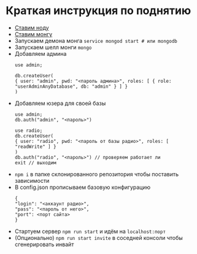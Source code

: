 # Краткая инструкция по поднятию

- [Ставим ноду](https://nodejs.org/en/download/package-manager/)
- [Ставим монгу](https://docs.mongodb.com/manual/installation/)
- Запускаем демона монга `service mongod start # или mongodb`
- Запускаем шелл монги `mongo`
- Добавляем админа
  ```
  use admin;

  db.createUser(
  { user: "admin", pwd: "<пароль админа>", roles: [ { role: "userAdminAnyDatabase", db: "admin" } ] }
  )

  ```
- Добавляем юзера для своей базы
  ```
  use admin;
  db.auth("admin", "<пароль>")

  use radio;
  db.createUser(
  { user: "radio", pwd: "<пароль от базы радио>", roles: [ "readWrite" ] }
  )
  db.auth("radio", "<пароль>") // проверяем работает ли
  exit // выходим
  ```
- `npm i` в папке склонированного репозитория чтобы поставить зависимости
- В config.json прописываем базовую конфигурацию
  ```
  {
  "login": "<аккаунт радио>",
  "pass": "<пароль от него>",
  "port": <порт сайта>
  }
  ```
- Стартуем сервер `npm run start` и идём на `localhost:порт`
- (Опционально) `npm run start invite` в соседней консоли чтобы сгенерировать инвайт